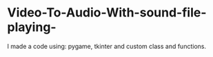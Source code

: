 # Video-To-Audio-With-sound-file-playing-
I made a code using: pygame, tkinter and custom class and functions. 
